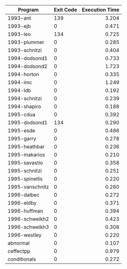 | Program | Exit Code | Execution Time |
| ------- |:--------- | --------------:|
| 1993-ant | 139 | 3.204 |
| 1993-ejb | 0 | 0.471 |
| 1993-leo | 134 | 0.725 |
| 1993-plummer | 0 | 0.285 |
| 1993-schnitzi | 0 | 0.404 |
| 1994-dodsond1 | 0 | 0.733 |
| 1994-dodsond2 | 0 | 1.723 |
| 1994-horton | 0 | 0.335 |
| 1994-imc | 0 | 1.249 |
| 1994-ldb | 0 | 0.192 |
| 1994-schnitzi | 0 | 0.239 |
| 1994-shapiro | 0 | 0.188 |
| 1995-cdua | 0 | 0.392 |
| 1995-dodsond1 | 134 | 0.290 |
| 1995-esde | 0 | 0.486 |
| 1995-garry | 0 | 0.278 |
| 1995-heathbar | 0 | 0.236 |
| 1995-makarios | 0 | 0.210 |
| 1995-savastio | 0 | 0.358 |
| 1995-schnitzi | 0 | 0.251 |
| 1995-spinellis | 0 | 0.220 |
| 1995-vanschnitz | 0 | 0.260 |
| 1996-dalbec | 0 | 0.272 |
| 1996-eldby | 0 | 0.371 |
| 1996-huffman | 0 | 0.394 |
| 1996-schweikh2 | 0 | 0.423 |
| 1996-schweikh3 | 0 | 0.308 |
| 1996-westley | 0 | 0.220 |
| abnormal | 0 | 0.107 |
| ceffectpp | 0 | 0.979 |
| conditionals | 0 | 0.272 |
